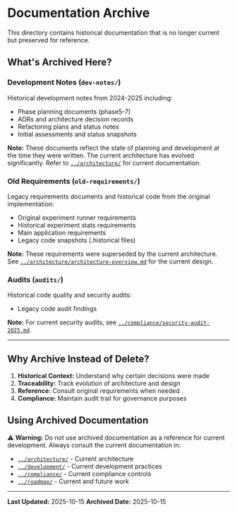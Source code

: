 # Documentation Archive

This directory contains historical documentation that is no longer current but preserved for reference.

## What's Archived Here?

### Development Notes (`dev-notes/`)

Historical development notes from 2024-2025 including:
- Phase planning documents (phase5-7)
- ADRs and architecture decision records
- Refactoring plans and status notes
- Initial assessments and status snapshots

**Note:** These documents reflect the state of planning and development at the time they were written. The current architecture has evolved significantly. Refer to [`../architecture/`](../architecture/) for current documentation.

### Old Requirements (`old-requirements/`)

Legacy requirements documents and historical code from the original implementation:
- Original experiment runner requirements
- Historical experiment stats requirements
- Main application requirements
- Legacy code snapshots (.historical files)

**Note:** These requirements were superseded by the current architecture. See [`../architecture/architecture-overview.md`](../architecture/architecture-overview.md) for the current design.

### Audits (`audits/`)

Historical code quality and security audits:
- Legacy code audit findings

**Note:** For current security audits, see [`../compliance/security-audit-2025.md`](../compliance/security-audit-2025.md).

---

## Why Archive Instead of Delete?

1. **Historical Context:** Understand why certain decisions were made
2. **Traceability:** Track evolution of architecture and design
3. **Reference:** Consult original requirements when needed
4. **Compliance:** Maintain audit trail for governance purposes

## Using Archived Documentation

⚠️ **Warning:** Do not use archived documentation as a reference for current development. Always consult the current documentation in:
- [`../architecture/`](../architecture/) - Current architecture
- [`../development/`](../development/) - Current development practices
- [`../compliance/`](../compliance/) - Current compliance controls
- [`../roadmap/`](../roadmap/) - Current and future work

---

**Last Updated:** 2025-10-15
**Archived Date:** 2025-10-15
